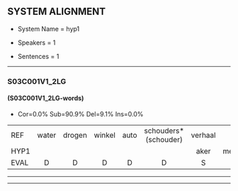
## SYSTEM ALIGNMENT

- System Name = hyp1

- Speakers = 1

- Sentences = 1

---

### S03C001V1_2LG

#### (S03C001V1_2LG-words)

- Cor=0.0%	Sub=90.9%	Del=9.1%	Ins=0.0%

|  |  |  |  |  |  |  |  |  |  |  |  |  |  |  |  |  |  |  |  |  |  |  |  |  |  |  |  |  |  |  |  |  |  |  |  |  |  |  |  |  |  |  |  |  |  |  |  |  |  |  |  |  |  |  |  |
|:--- |:---:|:---:|:---:|:---:|:---:|:---:|:---:|:---:|:---:|:---:|:---:|:---:|:---:|:---:|:---:|:---:|:---:|:---:|:---:|:---:|:---:|:---:|:---:|:---:|:---:|:---:|:---:|:---:|:---:|:---:|:---:|:---:|:---:|:---:|:---:|:---:|:---:|:---:|:---:|:---:|:---:|:---:|:---:|:---:|:---:|:---:|:---:|:---:|:---:|:---:|:---:|:---:|:---:|:---:|:---:|
| REF | water | drogen | winkel | auto | schouders*(schouder) | verhaal | * | koning | moeilijk | *s | *s | * | * | drinken | hoofdpijn | * | regen | * | vliegtuig | stoppen | opnieuw | gooien | sneeuwen | moeder | liedje | potlood | * | fietsbel | *(fietsen) | * | * | vinger | * | * | dichtbij | meisje | muziek | waarom | scheuren | * | lawaai | zwemmen | vuurwerk | appel | cola | kussen | eerste | circus | * | * | kleuren | voetbal | vlinder | *s | *s |
| HYP1 |  |  |  |  |  | aker | mevrouw | ne | vra | dra | gent | inkel | alte | schiweer | herhal | ni | maarek | speelplaats | drin | ker | hofka | wi | zn | lostaag | teltijn | oen | een | mo | daar | a | totloet | um | fisbel | winnar | dus | ba | mife | shaur | shaf | wie | vok? | waarom? | scheren | lawa | veermen | veerwerk | atdn | ko | ja | kisen | at | verkef | lum | voetbel | vi |
| EVAL | D | D | D | D | D | S | S | S | S | S | S | S | S | S | S | S | S | S | S | S | S | S | S | S | S | S | S | S | S | S | S | S | S | S | S | S | S | S | S | S | S | S | S | S | S | S | S | S | S | S | S | S | S | S | S |
---

---
